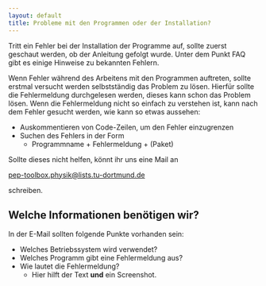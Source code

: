 ```yaml
---
layout: default
title: Probleme mit den Programmen oder der Installation?
---
```



Tritt ein Fehler bei der Installation der Programme auf,
sollte zuerst geschaut werden, ob der Anleitung gefolgt wurde.
Unter dem Punkt FAQ gibt es einige Hinweise zu bekannten Fehlern.

Wenn Fehler während des Arbeitens mit den Programmen auftreten,
sollte erstmal versucht werden selbstständig das Problem zu lösen.
Hierfür sollte die Fehlermeldung durchgelesen werden, dieses kann schon
das Problem lösen. Wenn die Fehlermeldung nicht so einfach zu verstehen ist,
kann nach dem Fehler gesucht werden, wie kann so etwas aussehen:
- Auskommentieren von Code-Zeilen, um den Fehler einzugrenzen
- Suchen des Fehlers in der Form
  - Programmname + Fehlermeldung + (Paket)

Sollte dieses nicht helfen, könnt ihr uns eine Mail an

[pep-toolbox.physik@lists.tu-dortmund.de](mailto:pep-toolbox.physik@lists.tu-dortmund.de)

schreiben.

## Welche Informationen benötigen wir?
In der E-Mail sollten folgende Punkte vorhanden sein:
- Welches Betriebssystem wird verwendet?
- Welches Programm gibt eine Fehlermeldung aus?
- Wie lautet die Fehlermeldung?
  - Hier hilft der Text **und** ein Screenshot.
